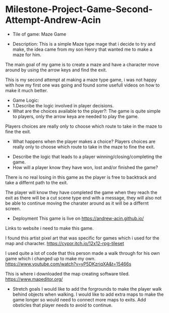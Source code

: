 # Milestone-Project-Game-Second-Attempt-Andrew-Acin

- Tile of game:
  Maze Game

- Description:
  This is a simple Maze type mage that i decide to try and make, the idea came from my son Henry that wanted me to make a maze for him.

The main goal of my game is to create a maze and have a character move around by using the arrow keys and find the exit.

This is my second attempt at making a maze type game, i was not happy with how my first one was going and found some usefull videos on how to make it much better.

- Game Logic:
- 1.Describe the logic involved in player decisions.
- What are the choices available to the player?:
  The game is quite simple to players, only the arrow keya are needed to play the game.

Players choices are really only to choose which route to take in the maze to fine the exit.

- What happens when the player makes a choice?
  Players choices are really only to choose which route to take in the maze to fine the exit.

* Describe the logic that leads to a player winning/closing/completing the game.
* How will a player know they have won, lost and/or finished the game?

There is no real losing in this game as the player is free to backtrack and take a differnt path to the exit.

The player will know they have completed the game when they reach the exit as there will be a cut scene type end with a message, they will also not be able to continue moving the charater around as it will be a differnt screen.

- Deployment
This game is live on https://andrew-acin.github.io/

Links to website i need to make this game.

I found this artist pixel art that was specific for games which i used for the map and character.
https://cypor.itch.io/12x12-rpg-tileset

I used quite a lot of code that this person made a walk through for his own game which i changed up to make my own.
https://www.youtube.com/watch?v=yP5DKzriqXA&t=15466s

This is where i downloaded the map creating software tiled.
https://www.mapeditor.org/

- Stretch goals 
I would like to add the forgrounds to make the player walk behind objects when walking.
I would like to add extra maps to make the game longer so would need to connect more maps to exits.
Add obsticles that player needs to avoid to continue.
